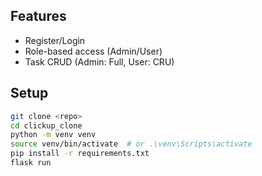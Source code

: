 ## Features
- Register/Login
- Role-based access (Admin/User)
- Task CRUD (Admin: Full, User: CRU)

## Setup
```bash
git clone <repo>
cd clickup_clone
python -m venv venv
source venv/bin/activate  # or .\venv\Scripts\activate
pip install -r requirements.txt
flask run